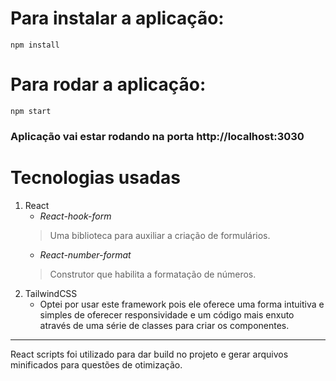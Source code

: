 # Para instalar a aplicação:
`npm install` 
# Para rodar a aplicação:
`npm start`
### Aplicação vai estar rodando na porta http://localhost:3030
# Tecnologias usadas 
1. React
    - *React-hook-form*
    > Uma biblioteca para auxiliar a criação de formulários.
    - *React-number-format*
    > Construtor que habilita a formatação de números.
2. TailwindCSS
    - Optei por usar este framework pois ele oferece uma forma intuitiva e simples de oferecer responsividade e um código mais enxuto através de uma série de classes para criar os componentes. 

---
React scripts foi utilizado para dar build no projeto e gerar arquivos minificados para questões de otimização.